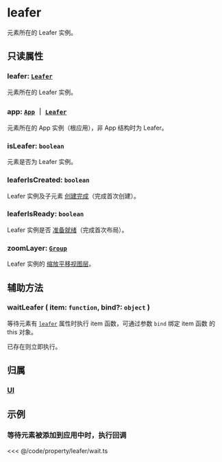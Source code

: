# leafer

元素所在的 Leafer 实例。

## 只读属性

### leafer: [`Leafer`](/reference/display/Leafer.md)

元素所在的 Leafer 实例。

### app: [`App`](/reference/display/Leafer.md) ｜ [`Leafer`](/reference/display/Leafer.md)

元素所在的 App 实例（根应用），非 App 结构时为 Leafer。

### isLeafer: `boolean`

元素是否为 Leafer 实例。

### leaferIsCreated: `boolean`

Leafer 实例及子元素 [创建完成](/reference/display/Leafer.md#created-boolean)（完成首次创建）。

### leaferIsReady: `boolean`

Leafer 实例是否 [准备就绪](/reference/display/Leafer.md#ready-boolean)（完成首次布局）。

### zoomLayer: [`Group`](/reference/display/Group.md)

Leafer 实例的 [缩放平移视图层](/reference/display/Leafer.md#zoomlayer-group)。

## 辅助方法

### waitLeafer ( item: `function`, bind?: `object` )

等待元素有 [`leafer`](/reference/UI/leafer.md) 属性时执行 item 函数，可通过参数 `bind` 绑定 item 函数 的 this 对象。

已存在则立即执行。

## 归属

### [UI](/reference/display/UI.md)

## 示例

### 等待元素被添加到应用中时，执行回调

<<< @/code/property/leafer/wait.ts
